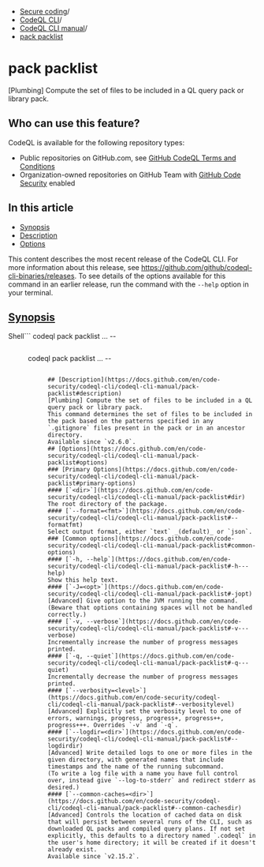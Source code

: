   * [Secure coding](https://docs.github.com/en/code-security "Secure coding")/
  * [CodeQL CLI](https://docs.github.com/en/code-security/codeql-cli "CodeQL CLI")/
  * [CodeQL CLI manual](https://docs.github.com/en/code-security/codeql-cli/codeql-cli-manual "CodeQL CLI manual")/
  * [pack packlist](https://docs.github.com/en/code-security/codeql-cli/codeql-cli-manual/pack-packlist "pack packlist")


# pack packlist
[Plumbing] Compute the set of files to be included in a QL query pack or library pack.
## Who can use this feature?
CodeQL is available for the following repository types:
  * Public repositories on GitHub.com, see [GitHub CodeQL Terms and Conditions](https://github.com/github/codeql-cli-binaries/blob/main/LICENSE.md)
  * Organization-owned repositories on GitHub Team with [GitHub Code Security](https://docs.github.com/en/get-started/learning-about-github/about-github-advanced-security) enabled


## In this article
  * [Synopsis](https://docs.github.com/en/code-security/codeql-cli/codeql-cli-manual/pack-packlist#synopsis)
  * [Description](https://docs.github.com/en/code-security/codeql-cli/codeql-cli-manual/pack-packlist#description)
  * [Options](https://docs.github.com/en/code-security/codeql-cli/codeql-cli-manual/pack-packlist#options)


This content describes the most recent release of the CodeQL CLI. For more information about this release, see <https://github.com/github/codeql-cli-binaries/releases>.
To see details of the options available for this command in an earlier release, run the command with the `--help` option in your terminal.
## [Synopsis](https://docs.github.com/en/code-security/codeql-cli/codeql-cli-manual/pack-packlist#synopsis)
Shell```
codeql pack packlist <options>... -- <dir>

```
```
codeql pack packlist <options>... -- <dir>

```

## [Description](https://docs.github.com/en/code-security/codeql-cli/codeql-cli-manual/pack-packlist#description)
[Plumbing] Compute the set of files to be included in a QL query pack or library pack.
This command determines the set of files to be included in the pack based on the patterns specified in any `.gitignore` files present in the pack or in an ancestor directory.
Available since `v2.6.0`.
## [Options](https://docs.github.com/en/code-security/codeql-cli/codeql-cli-manual/pack-packlist#options)
### [Primary Options](https://docs.github.com/en/code-security/codeql-cli/codeql-cli-manual/pack-packlist#primary-options)
#### [`<dir>`](https://docs.github.com/en/code-security/codeql-cli/codeql-cli-manual/pack-packlist#dir)
The root directory of the package.
#### [`--format=<fmt>`](https://docs.github.com/en/code-security/codeql-cli/codeql-cli-manual/pack-packlist#--formatfmt)
Select output format, either `text` _(default)_ or `json`.
### [Common options](https://docs.github.com/en/code-security/codeql-cli/codeql-cli-manual/pack-packlist#common-options)
#### [`-h, --help`](https://docs.github.com/en/code-security/codeql-cli/codeql-cli-manual/pack-packlist#-h---help)
Show this help text.
#### [`-J=<opt>`](https://docs.github.com/en/code-security/codeql-cli/codeql-cli-manual/pack-packlist#-jopt)
[Advanced] Give option to the JVM running the command.
(Beware that options containing spaces will not be handled correctly.)
#### [`-v, --verbose`](https://docs.github.com/en/code-security/codeql-cli/codeql-cli-manual/pack-packlist#-v---verbose)
Incrementally increase the number of progress messages printed.
#### [`-q, --quiet`](https://docs.github.com/en/code-security/codeql-cli/codeql-cli-manual/pack-packlist#-q---quiet)
Incrementally decrease the number of progress messages printed.
#### [`--verbosity=<level>`](https://docs.github.com/en/code-security/codeql-cli/codeql-cli-manual/pack-packlist#--verbositylevel)
[Advanced] Explicitly set the verbosity level to one of errors, warnings, progress, progress+, progress++, progress+++. Overrides `-v` and `-q`.
#### [`--logdir=<dir>`](https://docs.github.com/en/code-security/codeql-cli/codeql-cli-manual/pack-packlist#--logdirdir)
[Advanced] Write detailed logs to one or more files in the given directory, with generated names that include timestamps and the name of the running subcommand.
(To write a log file with a name you have full control over, instead give `--log-to-stderr` and redirect stderr as desired.)
#### [`--common-caches=<dir>`](https://docs.github.com/en/code-security/codeql-cli/codeql-cli-manual/pack-packlist#--common-cachesdir)
[Advanced] Controls the location of cached data on disk that will persist between several runs of the CLI, such as downloaded QL packs and compiled query plans. If not set explicitly, this defaults to a directory named `.codeql` in the user's home directory; it will be created if it doesn't already exist.
Available since `v2.15.2`.
